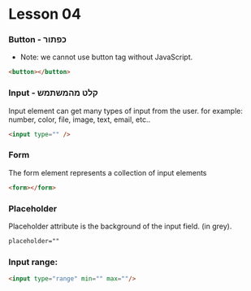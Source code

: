 # Lesson 04

### Button - כפתור
* Note: we cannot use button tag without JavaScript. 
```html
<button></button>
```

### Input - קלט מהמשתמש
Input element can get many types of input from the user. 
for example: number, color, file, image, text, email, etc..
```html
<input type="" />
```

### Form 
The form element represents a collection of input elements

```html
<form></form>
```
### Placeholder
Placeholder attribute is the background of the input field. (in grey). 
```html
placeholder=""
```
### Input range:
```html
<input type="range" min="" max=""/>
